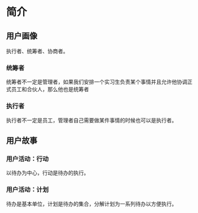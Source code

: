 # 简介

## 用户画像

执行者、统筹者、协商者。

### 统筹者

统筹者不一定是管理者，如果我们安排一个实习生负责某个事情并且允许他协调正式员工和合伙人，那么他也是统筹者

### 执行者

执行者不一定是员工，管理者自己需要做某件事情的时候也可以是执行者。

## 用户故事

### 用户活动：行动

以待办为中心，行动是待办的执行。

### 用户活动：计划

待办是基本单位，计划是待办的集合，分解计划为一系列待办以方便执行。

